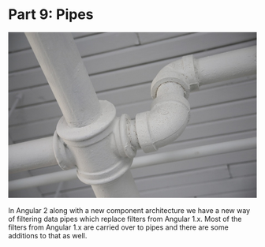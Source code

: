# Part 9: Pipes #

![Pipes](../images/pipes.jpg "Pipes")

In Angular 2 along with a new component architecture we have a new way of filtering data pipes which replace filters from Angular 1.x. Most of the filters from Angular 1.x are carried over to pipes and there are some additions to that as well.  


